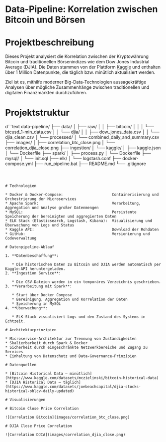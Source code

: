 # Data-Pipeline: Korrelation zwischen Bitcoin und Börsen

# Projektbeschreibung

Dieses Projekt analysiert die Korrelation zwischen der Kryptowährung Bitcoin und traditionellen Börsenindizes wie dem Dow Jones Industrial Average (DJIA). Die Daten stammen von der Plattform [Kaggle](https://www.kaggle.com/) und enthalten über 1 Million Datenpunkte, die täglich bzw. minütlich aktualisiert werden.

Ziel ist es, mithilfe moderner Big-Data-Technologien aussagekräftige Analysen über mögliche Zusammenhänge zwischen traditionellen und digitalen Finanzmärkten durchzuführen.

# Projektstruktur

d```text
data-pipeline/
├── data/
│   ├── raw/
│   │   ├── bitcoin/
│   │   │   └── btcusd_1-min_data.csv
│   │   └── djia/
│   │       ├── dow_jones_data.csv
│   │       └── djia_clean.csv
│   └── processed/
│       └── combined_daily_and_summary.csv
├── images/
│   ├── correlation_btc_close.png
│   └── correlation_djia_close.png
├── ingestion/
│   └── kaggle/
│       ├── kaggle.json
│       └── Dockerfile
├── spark/
│   ├── process.py
│   └── Dockerfile
├── mysql/
│   └── init.sql
├── elk/
│   └── logstash.conf
├── docker-compose.yml
├── run_pipeline.bat
├── README.md
└── .gitignore
```



# Technologien

* Docker & Docker-Compose:                      Containerisierung und Orchestrierung der Microservices
* Apache Spark:                                 Verarbeitung, Aggregation und Analyse großer Datenmengen
* MySQL:                                        Persistente Speicherung der bereinigten und aggregierten Daten
* ELK Stack (Elasticsearch, Logstash, Kibana):  Visualisierung und Überwachung von Logs und Status
* Kaggle API:                                   Download der Rohdaten
* GitHub:                                       Versionierung und Codeverwaltung

# Datenpipeline-Ablauf

1. **Datenbeschaffung**:

   * Die historischen Daten zu Bitcoin und DJIA werden automatisch per Kaggle-API heruntergeladen.
2. **Ingestion Service**:

   * Die CSV-Dateien werden in ein temporäres Verzeichnis geschrieben.
3. **Verarbeitung mit Spark**:

   * Start über Docker Compose
   * Bereinigung, Aggregation und Korrelation der Daten
   * Speicherung in MySQL
4. **Überwachung**:

   * ELK-Stack visualisiert Logs und den Zustand des Systems in Echtzeit.

# Architekturprinzipien

* Microservice-Architektur zur Trennung von Zuständigkeiten
* Skalierbarkeit durch Spark & Docker
* Sicherheit durch eingeschränkte Netzwerkbereiche und Zugang zu Services
* Einhaltung von Datenschutz und Data-Governance-Prinzipien

# Datenquellen

* [Bitcoin Historical Data – minütlich](https://www.kaggle.com/datasets/mczielinski/bitcoin-historical-data)
* [DJIA Historical Data – täglich](https://www.kaggle.com/datasets/joebeachcapital/djia-stocks-historical-ohlcv-daily-updated)

# Visualisierungen

# Bitcoin Close Price Correlation

![Correlation Bitcoin](images/correlation_btc_close.png)

# DJIA Close Price Correlation

![Correlation DJIA](images/correlation_djia_close.png)
